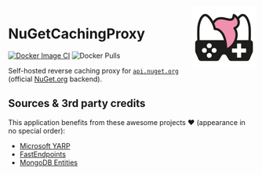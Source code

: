 <img src="assets/NSS-128x128.png" align="right" />

# NuGetCachingProxy

[![Docker Image CI](https://github.com/nefarius/NuGetCachingProxy/actions/workflows/docker-image.yml/badge.svg)](https://github.com/nefarius/NuGetCachingProxy/actions/workflows/docker-image.yml) ![Docker Pulls](https://img.shields.io/docker/pulls/containinger/nugetcachingproxy)

Self-hosted reverse caching proxy for [`api.nuget.org`](https://api.nuget.org/) (official [NuGet.org](https://www.nuget.org/) backend).

## Sources & 3rd party credits

This application benefits from these awesome projects ❤ (appearance in no special order):

- [Microsoft YARP](https://microsoft.github.io/reverse-proxy/)
- [FastEndpoints](https://fast-endpoints.com/)
- [MongoDB Entities](https://mongodb-entities.com/)
